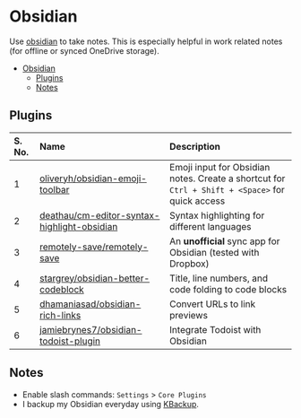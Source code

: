 # Obsidian

Use [obsidian](https://obsidian.md/) to take notes. This is especially helpful in work related notes (for offline or synced OneDrive storage).

- [Obsidian](#obsidian)
    - [Plugins](#plugins)
    - [Notes](#notes)

## Plugins

| S. No. | Name | Description |
| :----- | :--- | :---------- |
| 1 | [oliveryh/obsidian-emoji-toolbar](https://github.com/oliveryh/obsidian-emoji-toolbar) | Emoji input for Obsidian notes. Create a shortcut for `Ctrl + Shift + <Space>` for quick access |
| 2 | [deathau/cm-editor-syntax-highlight-obsidian](https://github.com/deathau/cm-editor-syntax-highlight-obsidian) | Syntax highlighting for different languages |
| 3 | [remotely-save/remotely-save](https://github.com/remotely-save/remotely-save) | An **unofficial** sync app for Obsidian (tested with Dropbox) |
| 4 | [stargrey/obsidian-better-codeblock](https://github.com/stargrey/obsidian-better-codeblock) | Title, line numbers, and code folding to code blocks |
| 5 | [dhamaniasad/obsidian-rich-links](https://github.com/dhamaniasad/obsidian-rich-links) | Convert URLs to link previews |
| 6 | [jamiebrynes7/obsidian-todoist-plugin](https://github.com/jamiebrynes7/obsidian-todoist-plugin) | Integrate Todoist with Obsidian |

## Notes

- Enable slash commands: `Settings` > `Core Plugins`
- I backup my Obsidian everyday using [KBackup](./../KBackup.md).
